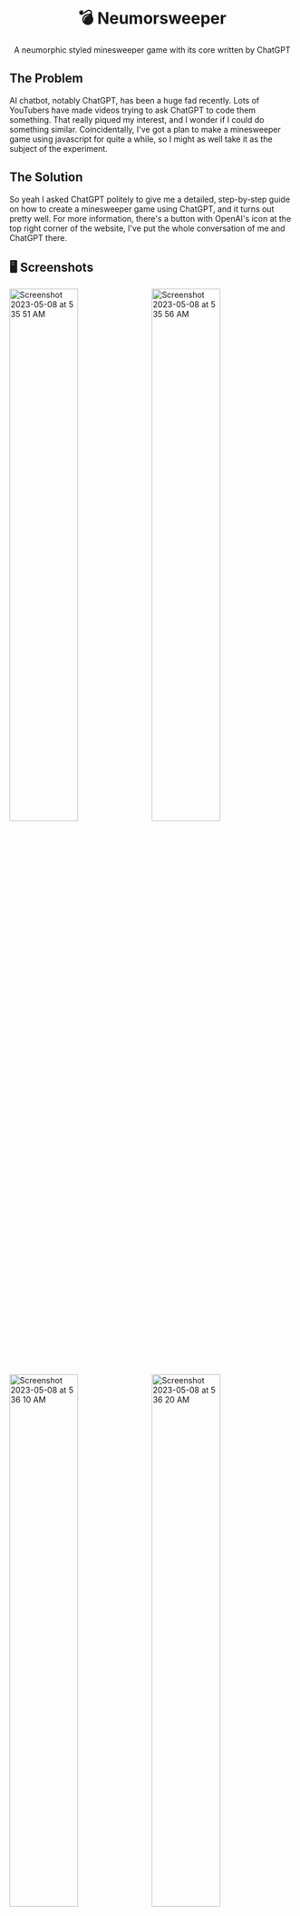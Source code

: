 <center><h1 align="center">💣 Neumorsweeper</h1></center>

<p align="center">A neumorphic styled minesweeper game with its core written by ChatGPT</p>

## The Problem

AI chatbot, notably ChatGPT, has been a huge fad recently. Lots of YouTubers have made videos trying to ask ChatGPT to code them something. That really piqued my interest, and I wonder if I could do something similar. Coincidentally, I've got a plan to make a minesweeper game using javascript for quite a while, so I might as well take it as the subject of the experiment.

## The Solution

So yeah I asked ChatGPT politely to give me a detailed, step-by-step guide on how to create a minesweeper game using ChatGPT, and it turns out pretty well. For more information, there's a button with OpenAI's icon at the top right corner of the website, I've put the whole conversation of me and ChatGPT there.

## 🖥 Screenshots

<div>


 <img width="49%" alt="Screenshot 2023-05-08 at 5 35 51 AM" src="https://user-images.githubusercontent.com/64565584/236703692-06aebff4-25a9-4533-8019-5fbc7554276b.png">
<img width="49%" alt="Screenshot 2023-05-08 at 5 35 56 AM" src="https://user-images.githubusercontent.com/64565584/236703695-f7f452f0-e796-40ea-a8c8-061cd75c4a38.png">
<img width="49%" alt="Screenshot 2023-05-08 at 5 36 10 AM" src="https://user-images.githubusercontent.com/64565584/236703699-c36ee623-d3e6-4712-8dc5-0896f307ef77.png">
<img width="49%" alt="Screenshot 2023-05-08 at 5 36 20 AM" src="https://user-images.githubusercontent.com/64565584/236703701-a85ec840-63fc-4931-aedc-d484a0446146.png">
<img width="49%" alt="Screenshot 2023-05-08 at 5 36 31 AM" src="https://user-images.githubusercontent.com/64565584/236703703-c2ab45d4-b514-46a9-870b-f31d13f0f862.png">
<img width="49%" alt="Screenshot 2023-05-08 at 5 36 38 AM" src="https://user-images.githubusercontent.com/64565584/236703704-8285c4e6-553b-4fab-a4c5-2d35377a629e.png">
<img width="49%" alt="Screenshot 2023-05-08 at 5 36 43 AM" src="https://user-images.githubusercontent.com/64565584/236703706-e428bdca-d15a-437b-a614-c25b69e17cd4.png">
<img width="49%" alt="Screenshot 2023-05-08 at 5 36 48 AM" src="https://user-images.githubusercontent.com/64565584/236703709-ecd4f3ed-8296-48b0-95d1-85554c484797.png">

  
</div>

## 🔬 Technologies Used 

![skills](https://img.shields.io/badge/-JAVASCRIPT-FF0000?style=for-the-badge&logo=typescript&logoColor=white&color=yellow)
![skills](https://img.shields.io/badge/-HTML-FF0000?style=for-the-badge&logo=html5&logoColor=white&color=green)
![skills](https://img.shields.io/badge/-CSS-FF0000?style=for-the-badge&logo=css3&logoColor=white&color=indigo)
![skills](https://img.shields.io/badge/-TAILWIND_CSS-FF0000?style=for-the-badge&logo=tailwindcss&logoColor=white&color=22D3EE)

## ⌨️ Setup

If you want to run the website on your local machine:
1. Clone the repository: `git clone https://github.com/melvinchia3636/neumorsweeper`
2. Install all required dependencies for both client and serverside using `npm install`
4. Run `npm run dev`, enjoy~

## 📈 Status

This project is completed. If any bugs are found, please file an issue here, and I'll resolve it ASAP.

## 💡 Inspirations 

Since this is a redesign project, surely the inspirations are taken from the official ![](https://vanillatweaks.net/) website.
 
## 📄 License

Copyright © 2022 Melvin Chia<br/>
Licensed under MIT.
